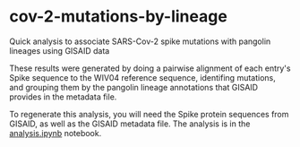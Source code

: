 # cov-2-mutations-by-lineage
Quick analysis to associate SARS-Cov-2 spike mutations with pangolin lineages using GISAID data

These results were generated by doing a pairwise alignment of each entry's Spike sequence to
the WIV04 reference sequence, identifing mutations, and grouping them by the pangolin lineage
annotations that GISAID provides in the metadata file.

To regenerate this analysis, you will need the Spike protein sequences from GISAID, as well as 
the GISAID metadata file. The analysis is in the [analysis.ipynb](analyis.ipynb) notebook.